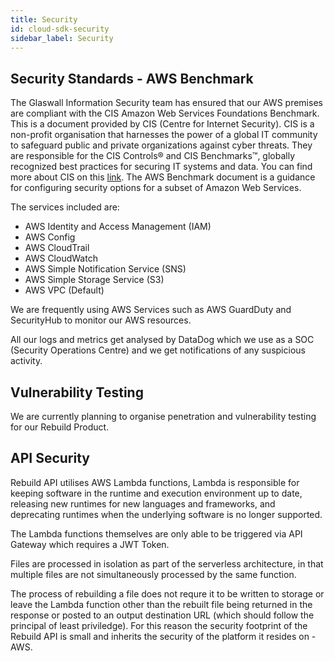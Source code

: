 ```yaml
---
title: Security
id: cloud-sdk-security
sidebar_label: Security
---
```


## Security Standards - AWS Benchmark

The Glaswall Information Security team has ensured that our AWS premises are compliant with the CIS Amazon Web Services Foundations Benchmark. This is a document provided by CIS (Centre for Internet Security). CIS is a non-profit organisation that harnesses the power of a global IT community to safeguard public and private organizations against cyber threats. They are responsible for the CIS Controls® and CIS Benchmarks™, globally recognized best practices for securing IT systems and data. You can find more about CIS on this [link](https://www.cisecurity.org/about-us/). The AWS Benchmark document is a guidance for configuring security options for a subset of Amazon Web Services. 

The services included are:
- AWS Identity and Access Management (IAM)
- AWS Config
- AWS CloudTrail
- AWS CloudWatch
- AWS Simple Notification Service (SNS)
- AWS Simple Storage Service (S3)
- AWS VPC (Default)

We are frequently using AWS Services such as AWS GuardDuty and SecurityHub to monitor our AWS resources. 

All our logs and metrics get analysed by DataDog which we use as a SOC (Security Operations Centre) and we get notifications of any suspicious activity. 

## Vulnerability Testing

We are currently planning to organise penetration and vulnerability testing for our Rebuild Product. 

## API Security

Rebuild API utilises AWS Lambda functions, Lambda is responsible for keeping software in the runtime and execution environment up to date, releasing new runtimes for new languages and frameworks, and deprecating runtimes when the underlying software is no longer supported.

The Lambda functions themselves are only able to be triggered via API Gateway which requires a JWT Token.

Files are processed in isolation as part of the serverless architecture, in that multiple files are not simultaneously processed by the same function.

The process of rebuilding a file does not requre it to be written to storage or leave the Lambda function other than the rebuilt file being returned in the response or posted to an output destination URL (which should follow the principal of least priviledge). For this reason the security footprint of the Rebuild API is small and inherits the security of the platform it resides on - AWS.



